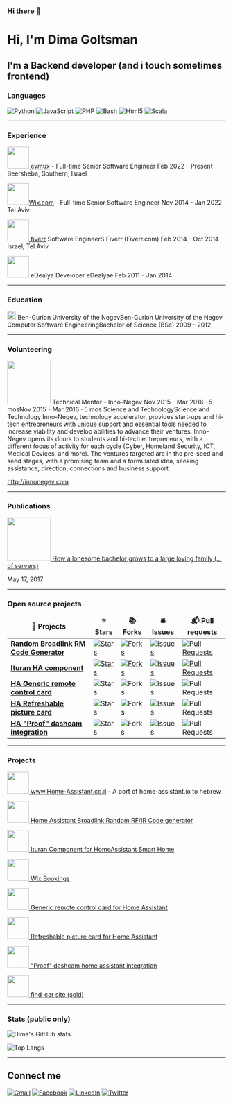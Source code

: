 ### Hi there 👋

<!--
**dimagoltsman/dimagoltsman** is a ✨ _special_ ✨ repository because its `README.md` (this file) appears on your GitHub profile.

Here are some ideas to get you started:

- 🔭 I’m currently working on ...
- 🌱 I’m currently learning ...
- 👯 I’m looking to collaborate on ...
- 🤔 I’m looking for help with ...
- 💬 Ask me about ...
- 📫 How to reach me: ...
- 😄 Pronouns: ...
- ⚡ Fun fact: ...
-->


# Hi, I'm Dima Goltsman
 
## I'm a Backend developer (and i touch sometimes frontend)


### Languages

![Python](https://img.shields.io/badge/-Python-333333?style=flat&logo=python)
![JavaScript](https://img.shields.io/badge/-JavaScript-333333?style=flat&logo=javascript)
![PHP](https://img.shields.io/badge/-PHP-333333?style=flat&logo=php)
![Bash](https://img.shields.io/badge/-Bash-333333?style=flat&logo=gnu-bash)
![Html5](https://img.shields.io/badge/-Html5-333333?style=flat&logo=html5)
![Scala](https://img.shields.io/badge/-scala-333333?style=flat&logo=scala)


____________________________
### Experience
<a href="https://www.evmux.com/" target="_blank"><img src="https://media-exp1.licdn.com/dms/image/C4D0BAQHqlOsiPgXMSA/company-logo_100_100/0/1607366631017?e=1655337600&v=beta&t=OaGQOtANhGsXLxxiq_fz_U_nesKOUcti9in9obXcr68" width="50"> evmux</a> - Full-time Senior Software Engineer
Feb 2022 - Present
Beersheba, Southern, Israel


<a href="https://www.wix.com/" target="_blank"><img src="https://media-exp1.licdn.com/dms/image/C4D0BAQH2iVdVVCQksA/company-logo_100_100/0/1566207209882?e=1655337600&v=beta&t=AwIAbFbh_KQEayQ29R-ordAB52HePqFonzVxNpi3yKk" width="50">Wix.com</a> - Full-time Senior Software Engineer
Nov 2014 - Jan 2022 
Tel Aviv


<a href="https://www.fiverr.com/" target="_blank"><img src="https://media-exp1.licdn.com/dms/image/C4D0BAQFHz9agyy675A/company-logo_100_100/0/1635337455276?e=1655337600&v=beta&t=c4zaXcWYVHvhwI6FGlBVMNf11lMs6JljUYQQARj5i-8" width="50"> fiverr</a>
Software EngineerS
Fiverr (Fiverr.com)
Feb 2014 - Oct 2014 
Israel, Tel Aviv



<img src="https://media-exp1.licdn.com/dms/image/C560BAQGTMoFgGl4kcQ/company-logo_100_100/0/1519882170284?e=1655337600&v=beta&t=h5K0QLJcF7ojd9ldSbYxhHOFc83LHoGHIbW7uyquQuE" width="50"> eDealya
Developer
eDealyae
Feb 2011 - Jan 2014

____________________________

### Education
<img src="https://media-exp1.licdn.com/dms/image/C4D0BAQHRbhU4NGenAw/company-logo_100_100/0/1602428745921?e=1655337600&v=beta&t=y-YBQNNej-IXi9_hip_QE6USikpAhUXMXn-Zv8WOrNE" width="20"> Ben-Gurion University of the NegevBen-Gurion University of the Negev
Computer Software EngineeringBachelor of Science (BSc) 2009 - 2012
____________________________
### Volunteering
<img src="https://media-exp1.licdn.com/dms/image/C4D0BAQG7dZrFA32RIA/company-logo_100_100/0/1519952369616?e=1655337600&v=beta&t=mjXd-qxB84DU-QQ2d9_N55foHMGI5xMhSIWxEN9j9XQ" width="100"> 
Technical Mentor - Inno-Negev
Nov 2015 - Mar 2016 · 5 mosNov 2015 - Mar 2016 · 5 mos
Science and TechnologyScience and Technology
Inno-Negev, technology accelerator, provides start-ups and hi-tech entrepreneurs with unique support and essential tools needed to increase viability and develop abilities to advance their ventures. Inno-Negev opens its doors to students and hi-tech entrepreneurs, with a different focus of activity for each cycle (Cyber, Homeland Security, ICT, Medical Devices, and more). The ventures targeted are in the pre-seed and seed stages, with a promising team and a formulated idea, seeking assistance, direction, connections and business support.

http://innonegev.com

____________________________
### Publications
<a href="https://medium.com/@dima_14216/mongodb-how-a-lonesome-bachelor-grows-to-a-large-loving-family-of-servers-30758d72b466" target="_blank"><img src="https://diginomica.com/sites/default/files/styles/article_images_desktop/public/images/2017-06/mongodb.png.webp?itok=a1hPvsob" width="100">
How a lonesome bachelor grows to a large loving family (… of servers)
</a>

May 17, 2017

__________________
### Open source projects

<table>
  <thead align="center">
    <tr border: none;>
      <td><b>🎁 Projects</b></td>
      <td><b>⭐ Stars</b></td>
      <td><b>📚 Forks</b></td>
      <td><b>🛎 Issues</b></td>
      <td><b>📬 Pull requests</b></td>
    </tr>
  </thead>
  <tbody>
    <tr>
      <td><a href="https://dimagoltsman.github.io/Random-Broadlink-RM-Code-Generator"><b>Random Broadlink RM Code Generator</b></a></td>
      <td><a href="https://github.com/dimagoltsman/Random-Broadlink-RM-Code-Generator/stargazers"><img alt="Stars" src="https://img.shields.io/github/stars/dimagoltsman/Random-Broadlink-RM-Code-Generator?style=flat-square&labelColor=343b41"/> </a></td>
      <td><a href="https://github.com/dimagoltsman/Random-Broadlink-RM-Code-Generator/network/members"><img alt="Forks" src="https://img.shields.io/github/forks/dimagoltsman/Random-Broadlink-RM-Code-Generator?style=flat-square&labelColor=343b41"/></a></td>
      <td><a href="https://github.com/dimagoltsman/Random-Broadlink-RM-Code-Generator/issues"><img alt="Issues" src="https://img.shields.io/github/issues/dimagoltsman/Random-Broadlink-RM-Code-Generator?style=flat-square&labelColor=343b41"/></a></td>
      <td><a href="https://github.com/dimagoltsman/Random-Broadlink-RM-Code-Generator/pulls"><img alt="Pull Requests" src="https://img.shields.io/github/issues-pr/dimagoltsman/Random-Broadlink-RM-Code-Generator?style=flat-square&labelColor=343b41"/></a></td>
    </tr>
    <tr>
      <td><a href="https://github.com/dimagoltsman/ha-custom-component-ituran"><b>Ituran HA component</b></a></td>
      <td><a href="https://github.com/dimagoltsman/ha-custom-component-ituran/stargazers"><img alt="Stars" src="https://img.shields.io/github/stars/dimagoltsman/ha-custom-component-ituran?style=flat-square&labelColor=343b41"/></a></td>
      <td><a href="https://github.com/dimagoltsman/ha-custom-component-ituran/network/members"><img alt="Forks" src="https://img.shields.io/github/forks/dimagoltsman/ha-custom-component-ituran?style=flat-square&labelColor=343b41"/></a></td>
      <td><a href="https://github.com/dimagoltsman/ha-custom-component-ituran/issues"><img alt="Issues" src="https://img.shields.io/github/issues/dimagoltsman/ha-custom-component-ituran?style=flat-square&labelColor=343b41"/></a></td>
      <td><a href="https://github.com/dimagoltsman/ha-custom-component-ituran/pulls"><img alt="Pull Requests" src="https://img.shields.io/github/issues-pr/dimagoltsman/ha-custom-component-ituran?style=flat-square&labelColor=343b41"/></a></td>
    </tr>
    <tr>
      <td><a href="https://github.com/dimagoltsman/generic-remote-control-card"><b>HA Generic remote control card</b></a></td>
      <td><img alt="Stars" src="https://img.shields.io/github/stars/dimagoltsman/generic-remote-control-card?style=flat-square&labelColor=343b41"/></td>
      <td><img alt="Forks" src="https://img.shields.io/github/forks/dimagoltsman/generic-remote-control-card?style=flat-square&labelColor=343b41"/></td>
      <td><img alt="Issues" src="https://img.shields.io/github/issues/dimagoltsman/generic-remote-control-card?style=flat-square&labelColor=343b41"/></td>
      <td><img alt="Pull Requests" src="https://img.shields.io/github/issues-pr/dimagoltsman/generic-remote-control-card?style=flat-square&labelColor=343b41"/></td>
    </tr>
    <tr>
      <td><a href="https://github.com/dimagoltsman/refreshable-picture-card"><b>HA Refreshable picture card</b></a></td>
      <td><img alt="Stars" src="https://img.shields.io/github/stars/dimagoltsman/refreshable-picture-card?style=flat-square&labelColor=343b41"/></td>
      <td><img alt="Forks" src="https://img.shields.io/github/forks/dimagoltsman/refreshable-picture-card?style=flat-square&labelColor=343b41"/></td>
      <td><img alt="Issues" src="https://img.shields.io/github/issues/dimagoltsman/refreshable-picture-card?style=flat-square&labelColor=343b41"/></td>
      <td><img alt="Pull Requests" src="https://img.shields.io/github/issues-pr/dimagoltsman/refreshable-picture-card?style=flat-square&labelColor=343b41"/></td>
    </tr>
    <tr>
      <td><a href="https://github.com/dimagoltsman/ha-proof-dashcam-integration"><b>HA "Proof" dashcam integration</b></a></td>
      <td><img alt="Stars" src="https://img.shields.io/github/stars/dimagoltsman/ha-proof-dashcam-integration?style=flat-square&labelColor=343b41"/></td>
      <td><img alt="Forks" src="https://img.shields.io/github/forks/dimagoltsman/ha-proof-dashcam-integration?style=flat-square&labelColor=343b41"/></td>
      <td><img alt="Issues" src="https://img.shields.io/github/issues/dimagoltsman/ha-proof-dashcam-integration?style=flat-square&labelColor=343b41"/></td>
      <td><img alt="Pull Requests" src="https://img.shields.io/github/issues-pr/dimagoltsman/ha-proof-dashcam-integration?style=flat-square&labelColor=343b41"/></td>
    </tr>
  </tbody>
</table>

____________________________
### Projects

<a href="www.Home-Assistant.co.il" target="_blank"><img src="https://static.wixstatic.com/media/08a2ae_e6ad624aeb8848538fe927e55a420387~mv2.png/v1/fill/w_51,h_51,al_c,usm_0.66_1.00_0.01,enc_auto/08a2ae_e6ad624aeb8848538fe927e55a420387~mv2.png" width="50">
www.Home-Assistant.co.il
</a>  - A port of home-assistant.io to hebrew


<a href="https://dimagoltsman.github.io/Random-Broadlink-RM-Code-Generator/"><img src="https://apps-cdn.athom.com/app/com.broadlink/1/bd11ae08-f795-4c0b-8684-86d2c2a6e122/drivers/RM_pro/assets/images/large.jpg" width="50"> Home Assistant Broadlink Random RF/IR Code generator</a>



<a href="https://github.com/dimagoltsman/ha-custom-component-ituran"><img src="https://static.wixstatic.com/media/08a2ae_e6ad624aeb8848538fe927e55a420387~mv2.png/v1/fill/w_51,h_51,al_c,usm_0.66_1.00_0.01,enc_auto/08a2ae_e6ad624aeb8848538fe927e55a420387~mv2.png" width="50"> Ituran Component for HomeAssistant Smart Home</a>


<a href="https://www.wix.com/app-market/wix-bookings" target="_blank"><img src="https://static.wixstatic.com/media/35359a_13bd028132814c6f9cdffeaa07e9c134~mv2.png/v1/fill/w_54,h_54,al_c,q_85,usm_0.66_1.00_0.01/35359a_13bd028132814c6f9cdffeaa07e9c134~mv2.webp" width="50">
Wix Bookings
</a>



<a href="https://github.com/dimagoltsman/generic-remote-control-card" target="_blank"><img src="https://brands.home-assistant.io/hacs/icon.png" width="50">
 Generic remote control card for Home Assistant
</a>

<a href="https://github.com/dimagoltsman/refreshable-picture-card" target="_blank"><img src="https://brands.home-assistant.io/hacs/icon.png" width="50">
 Refreshable picture card for Home Assistant
</a>

<a href="https://github.com/dimagoltsman/ha-proof-dashcam-integration" target="_blank"><img src="https://brands.home-assistant.io/hacs/icon.png" width="50">
 "Proof" dashcam home assistant integration
</a>

<a href="https://www.find-car.co.il" target="_blank"><img src="https://www.mcicon.com/wp-content/uploads/2021/01/Transport_Car_1-copy-22.jpg" width="50">
find-car site (sold)
</a>

____________________________
### Stats (public only)
![Dima's GitHub stats](https://github-readme-stats.vercel.app/api?username=dimagoltsman&count_private=true&show_icons=true&include_all_commits=true&hide_title=true&hide_rank=true)

![Top Langs](https://github-readme-stats.vercel.app/api/top-langs/?username=dimagoltsman)
____________________________

## Connect me
[![Gmail](https://img.shields.io/badge/-Gmail-D14836?style=flat&logo=gmail&logoColor=white)](mailto:dima@goltsman.net)
[![Facebook](https://img.shields.io/badge/-Facebook-1877F2?style=flat&logo=facebook&logoColor=white)](https://www.facebook.com/Dimazaur/)
[![LinkedIn](https://img.shields.io/badge/-LinkedIn-0077B5?style=flat&logo=linkedin&logoColor=white)](https://www.linkedin.com/in/dimagoltsman/)
[![Twitter](https://img.shields.io/badge/-Twitter-1DA1F2?style=flat&logo=twitter&logoColor=white)](https://twitter.com/DimaGolds)







